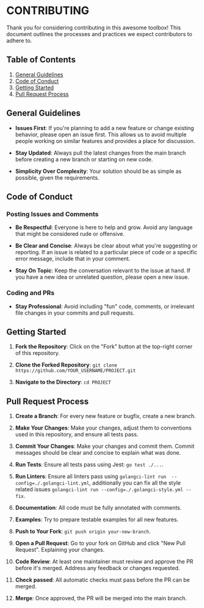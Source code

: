 # CONTRIBUTING

Thank you for considering contributing in this awesome toolbox! This document outlines the processes and practices we expect contributors to adhere to.

## Table of Contents

1. [General Guidelines](#general-guidelines)
2. [Code of Conduct](#code-of-conduct)
3. [Getting Started](#getting-started)
4. [Pull Request Process](#pull-request-process)

## General Guidelines

- **Issues First**: If you're planning to add a new feature or change existing behavior, please open an issue first. This allows us to avoid multiple people working on similar features and provides a place for discussion.

- **Stay Updated**: Always pull the latest changes from the main branch before creating a new branch or starting on new code.

- **Simplicity Over Complexity**: Your solution should be as simple as possible, given the requirements.

## Code of Conduct

### Posting Issues and Comments

- **Be Respectful**: Everyone is here to help and grow. Avoid any language that might be considered rude or offensive.

- **Be Clear and Concise**: Always be clear about what you're suggesting or reporting. If an issue is related to a particular piece of code or a specific error message, include that in your comment.

- **Stay On Topic**: Keep the conversation relevant to the issue at hand. If you have a new idea or unrelated question, please open a new issue.

### Coding and PRs

- **Stay Professional**: Avoid including "fun" code, comments, or irrelevant file changes in your commits and pull requests.

## Getting Started

1. **Fork the Repository**: Click on the "Fork" button at the top-right corner of this repository.

2. **Clone the Forked Repository**: `git clone https://github.com/YOUR_USERNAME/PROJECT.git`

3. **Navigate to the Directory**: `cd PROJECT`

## Pull Request Process

1. **Create a Branch**: For every new feature or bugfix, create a new branch.

2. **Make Your Changes**: Make your changes, adjust them to conventions used in this repository, and ensure all tests pass.

3. **Commit Your Changes**: Make your changes and commit them. Commit messages should be clear and concise to explain what was done.

4. **Run Tests**: Ensure all tests pass using Jest: `go test ./...`.

5. **Run Linters**: Ensure all linters pass using `golangci-lint run  --config=./.golangci-lint.yml`, additionally you can fix all the style related issues `golangci-lint run --config=./.golangci-style.yml --fix`.

6. **Documentation**: All code must be fully annotated with comments.

7. **Examples**: Try to prepare testable examples for all new features.

8. **Push to Your Fork**: `git push origin your-new-branch`.

9. **Open a Pull Request**: Go to your fork on GitHub and click "New Pull Request". Explaining your changes.

10. **Code Review**: At least one maintainer must review and approve the PR before it's merged. Address any feedback or changes requested.

11. **Check passed**: All automatic checks must pass before the PR can be merged.

12. **Merge**: Once approved, the PR will be merged into the main branch.
